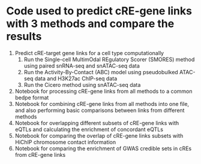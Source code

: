 # Code used to predict cRE-gene links with 3 methods and compare the results
1. Predict cRE-target gene links for a cell type computationally
    1. Run the Single-cell MultimOdal REgulatory Scorer (SMORES) method using paired snRNA-seq and snATAC-seq data
    2. Run the Activity-By-Contact (ABC) model using pseudobulked ATAC-seq data and H3K27ac ChIP-seq data
    3. Run the Cicero method using snATAC-seq data
2. Notebook for processing cRE-gene links from all methods to a common bedpe format
3. Notebook for combining cRE-gene links from all methods into one file, and also performing basic comparisons between links from different methods
4. Notebook for overlapping different subsets of cRE-gene links with eQTLs and calculating the enrichment of concordant eQTLs
5. Notebook for comparing the overlap of cRE-gene links subsets with HiChIP chromosome contact information
6. Notebook for comparing the enrichment of GWAS credible sets in cREs from cRE-gene links
